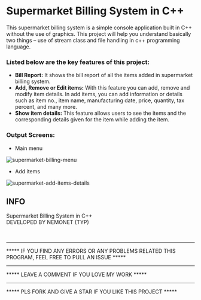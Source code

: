 # Supermarket Billing System in C++

This supermarket billing system is a simple console application built in C++ without the use of graphics. This project will help you understand basically two things – use of stream class and file handling in c++ programming language.

### Listed below are the key features of this project:

   - **Bill Report:** It shows the bill report of all the items added in supermarket billing system.
   - **Add, Remove or Edit items:** With this feature you can add, remove and modify item details. In add items, you can add information or details such as item no., item name, manufacturing date, price, quantity, tax percent, and many more.
   - **Show item details:** This feature allows users to see the items and the corresponding details given for the item while adding the item.


### Output Screens:

- Main menu

![supermarket-billing-menu](https://user-images.githubusercontent.com/79866006/233812978-2b2a8e4f-9c41-4b16-a8cb-c52061accecb.png)

- Add items

![supermarket-add-items-details](https://user-images.githubusercontent.com/79866006/233812991-6d3cd9b1-48cb-47ef-9079-6944e9ba8ea9.png)




<h2>
INFO
</h2>
<footer>
Supermarket Billing System in C++ 

<br>
DEVELOPED BY NEMONET (TYP)

<br><hr>
***** IF YOU FIND ANY ERRORS OR ANY PROBLEMS RELATED THIS PROGRAM, FEEL FREE TO PULL AN ISSUE *****  

<hr>
***** LEAVE A COMMENT IF YOU LOVE MY WORK *****

<hr>
***** PLS FORK AND GIVE A STAR IF YOU LIKE THIS PROJECT *****

</footer>



